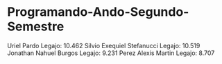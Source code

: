 # Programando-Ando-Segundo-Semestre
Uriel Pardo                    Legajo: 10.462
Silvio Exequiel Stefanucci     Legajo: 10.519
Jonathan Nahuel Burgos         Legajo: 9.231
Perez Alexis Martin            Legajo: 8.707
